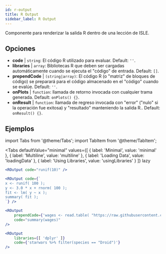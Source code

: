 ```yaml
---
id: r-output
title: R Output
sidebar_label: R Output
---
```


Componente para renderizar la salida R dentro de una lección de ISLE.

## Opciones

* __code__ | `string`: El código R utilizado para evaluar. Default: `''`.
* __libraries__ | `array`: Bibliotecas R que deben ser cargadas automáticamente cuando se ejecuta el "código" de entrada. Default: `[]`.
* __prependCode__ | `(string|array)`: El código R (o "matriz" de bloques de código) se preparará para el código almacenado en el "código" cuando se evalúe. Default: `''`.
* __onPlots__ | `function`: llamada de retorno invocada con cualquier trama generada. Default: `onPlots() {}`.
* __onResult__ | `function`: llamada de regreso invocada con "error" ("nulo" si la operación fue exitosa) y "resultado" manteniendo la salida R.. Default: `onResult() {}`.


## Ejemplos

import Tabs from '@theme/Tabs';
import TabItem from '@theme/TabItem';

<Tabs
    defaultValue="minimal"
    values={[
        { label: 'Minimal', value: 'minimal' },
        { label: 'Multiline', value: 'multiline' },
        { label: 'Loading Data', value: 'loadingData' },
        { label: 'Using Libraries', value: 'usingLibraries' }
    ]}
    lazy
>

<TabItem value="minimal" >

```jsx live
<ROutput code="runif(10)" />
```

</TabItem>

<TabItem value="multiline" >

```jsx live
<ROutput code={`
x <- runif( 100 );
y <- 3.0 * x + rnorm( 100 );
fit <- lm( y ~ x );
summary( fit );
`} />
```

</TabItem>

<TabItem value="loadingData" >

```jsx live
<ROutput 
    prependCode={'wages <- read.table( "https://raw.githubusercontent.com/stdlib-js/stdlib/develop/lib/node_modules/%40stdlib/datasets/berndt-cps-wages-1985/data/data.csv", header=TRUE, sep=",")'} 
    code="summary(wages)"
/>
```

</TabItem>

<TabItem value="usingLibraries" >

```jsx live
<ROutput 
    libraries={[ 'dplyr' ]}
    code={'starwars %>% filter(species == "Droid")'}
/>
```

</TabItem>

</Tabs>
